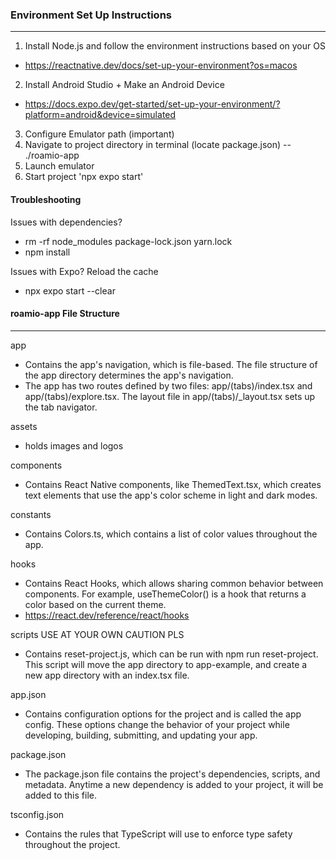 ### Environment Set Up Instructions
---
1. Install Node.js and follow the environment instructions based on your OS
- https://reactnative.dev/docs/set-up-your-environment?os=macos
2. Install Android Studio + Make an Android Device
- https://docs.expo.dev/get-started/set-up-your-environment/?platform=android&device=simulated
3. Configure Emulator path (important)
4. Navigate to project directory in terminal (locate package.json) -- ./roamio-app
5. Launch emulator
6. Start project 'npx expo start'

#### Troubleshooting
Issues with dependencies?
- rm -rf node_modules package-lock.json yarn.lock
- npm install

Issues with Expo? Reload the cache
- npx expo start --clear


#### roamio-app File Structure
---
app
- Contains the app's navigation, which is file-based. The file structure of the app directory determines the app's navigation.
- The app has two routes defined by two files: app/(tabs)/index.tsx and app/(tabs)/explore.tsx. The layout file in app/(tabs)/_layout.tsx sets up the tab navigator.

assets
- holds images and logos

components
- Contains React Native components, like ThemedText.tsx, which creates text elements that use the app's color scheme in light and dark modes.

constants
- Contains Colors.ts, which contains a list of color values throughout the app.

hooks
- Contains React Hooks, which allows sharing common behavior between components. For example, useThemeColor() is a hook that returns a color based on the current theme.
- https://react.dev/reference/react/hooks

scripts USE AT YOUR OWN CAUTION PLS
- Contains reset-project.js, which can be run with npm run reset-project. This script will move the app directory to app-example, and create a new app directory with an index.tsx file.

app.json
- Contains configuration options for the project and is called the app config. These options change the behavior of your project while developing, building, submitting, and updating your app.

package.json
- The package.json file contains the project's dependencies, scripts, and metadata. Anytime a new dependency is added to your project, it will be added to this file.

tsconfig.json
- Contains the rules that TypeScript will use to enforce type safety throughout the project.




